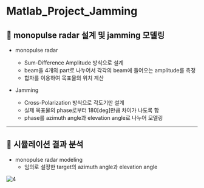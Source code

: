# Matlab_Project_Jamming

  ## 🍏 monopulse radar 설계 및 jamming 모델링
  
  * monopulse radar
     * Sum-Difference Amplitude 방식으로 설계
     * beam을 4개의 part로 나누어서 각각의 beam에 들어오는 amplitude를 측정
     * 합차를 이용하여 목표물의 위치 계산


  * Jamming
     * Cross-Polarization 방식으로 각도기만 설계
     * 실제 목표물의 phase로부터 180[deg]만큼 차이가 나도록 함
     * phase를 azimuth angle과 elevation angle로 나누어 모델링  
    
---------------------------------------------


 ## 🍅 시뮬레이션 결과 분석
 
  * monopulse radar modeling
     * 임의로 설정한 target의 azimuth angle과 elevation angle 
     
![4](https://user-images.githubusercontent.com/47622991/121314840-b9f81580-c942-11eb-89f3-8c45cb731174.PNG)
    
 
